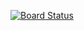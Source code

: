 [![Board Status](https://dev.azure.com/KohithFS/ad83340f-ace6-4585-8bdc-4fa6d9a3bb91/0f4ab771-efc4-4c43-abbb-511b247032f0/_apis/work/boardbadge/912a54b8-c862-42c0-b378-9748b43976bd)](https://dev.azure.com/KohithFS/ad83340f-ace6-4585-8bdc-4fa6d9a3bb91/_boards/board/t/0f4ab771-efc4-4c43-abbb-511b247032f0/Microsoft.RequirementCategory)